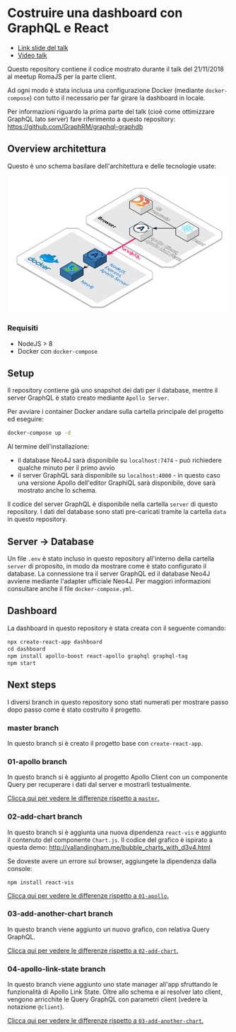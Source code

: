 # Costruire una dashboard con GraphQL e React

* [Link slide del talk](https://docs.google.com/presentation/d/1hY6oVJSPujvnBYfFrGeRi_MyafQjkbiobfK23ASHtXw/edit?usp=sharing)
* [Video talk](https://youtu.be/U41lUJCs5H4?t=1768)

Questo repository contiene il codice mostrato durante il talk del 21/11/2018 al meetup RomaJS per la parte client.

Ad ogni modo è stata inclusa una configurazione Docker (mediante `docker-compose`) con tutto il necessario per far girare la dashboard in locale.

Per informazioni riguardo la prima parte del talk (cioè come ottimizzare GraphQL lato server) fare riferimento a questo repository: https://github.com/GraphRM/graphql-graphdb

## Overview architettura

Questo è uno schema basilare dell'architettura e delle tecnologie usate:

![repo-architecture](./diagram.png)

### Requisiti

* NodeJS > 8
* Docker con `docker-compose`

## Setup

Il repository contiene già uno snapshot dei dati per il database, mentre il server GraphQL è stato creato mediante `Apollo Server`.

Per avviare i container Docker andare sulla cartella principale del progetto ed eseguire:

```sh
docker-compose up -d
```

Al termine dell'installazione:
* il database Neo4J sarà disponibile su `localhost:7474` - può richiedere qualche minuto per il primo avvio
* il server GraphQL sarà disponibile su `localhost:4000` - in questo caso una versione Apollo dell'editor GraphiQL sarà disponibile, dove sarà mostrato anche lo schema.

Il codice del server GraphQL è disponibile nella cartella `server` di questo repository.
I dati del database sono stati pre-caricati tramite la cartella `data` in questo repository.

## Server -> Database

Un file `.env` è stato incluso in questo repository all'interno della cartella `server` di proposito, in modo da mostrare come è stato configurato il database.
La connessione tra il server GraphQL ed il database Neo4J avviene mediante l'adapter ufficiale Neo4J.
Per maggiori informazioni consultare anche il file `docker-compose.yml`.

## Dashboard

La dashboard in questo repository è stata creata con il seguente comando:

```
npx create-react-app dashboard
cd dashboard
npm install apollo-boost react-apollo graphql graphql-tag
npm start
```

## Next steps

I diversi branch in questo repository sono stati numerati per mostrare passo dopo passo come è stato costruito il progetto.

### master branch

In questo branch si è creato il progetto base con `create-react-app`.

### 01-apollo branch

In questo branch si è aggiunto al progetto Apollo Client con un componente Query per recuperare i dati dal server e mostrarli testualmente.

[Clicca qui per vedere le differenze rispetto a `master`.](https://github.com/dej611/graphql-dashboard-talk/compare/master...01-apollo)

### 02-add-chart branch

In questo branch si è aggiunta una nuova dipendenza `react-vis` e aggiunto il contenuto del componente `Chart.js`.
Il codice del grafico è ispirato a questa demo: http://vallandingham.me/bubble_charts_with_d3v4.html

Se doveste avere un errore sul browser, aggiungete la dipendenza dalla console:

```
npm install react-vis
```

[Clicca qui per vedere le differenze rispetto a `01-apollo`.](https://github.com/dej611/graphql-dashboard-talk/compare/01-apollo...02-add-chart)

### 03-add-another-chart branch

In questo branch viene aggiunto un nuovo grafico, con relativa Query GraphQL.

[Clicca qui per vedere le differenze rispetto a `02-add-chart`.](https://github.com/dej611/graphql-dashboard-talk/compare/02-add-chart...03-add-another-chart)

### 04-apollo-link-state branch

In questo branch viene aggiunto uno state manager all'app sfruttando le funzionalità di Apollo Link State.
Oltre allo schema e ai resolver lato client, vengono arricchite le Query GraphQL con parametri client (vedere la notazione `@client`).


[Clicca qui per vedere le differenze rispetto a `03-add-another-chart`.](https://github.com/dej611/graphql-dashboard-talk/compare/03-add-another-chart...04-apollo-link-state)